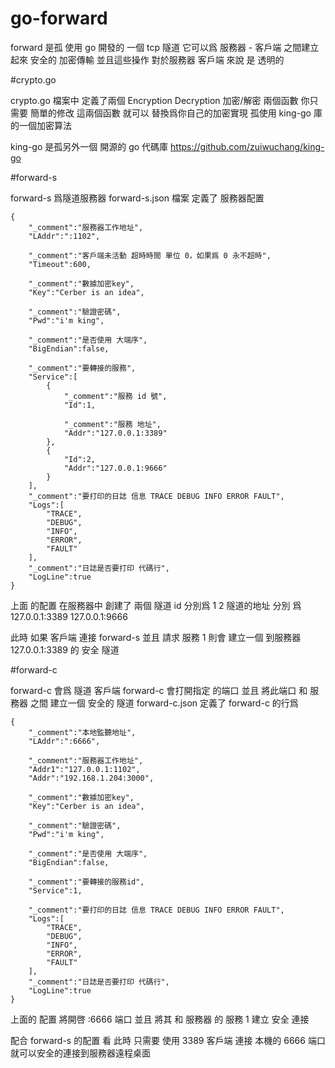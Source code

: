 # go-forward

forward 是孤 使用 go 開發的 一個 tcp 隧道 它可以爲 服務器 - 客戶端 之間建立起來 安全的 加密傳輸 並且這些操作 對於服務器 客戶端 來說 是 透明的

#crypto.go

crypto.go 檔案中 定義了兩個 Encryption Decryption 加密/解密 兩個函數 你只需要 簡單的修改 這兩個函數 就可以 替換爲你自己的加密實現 孤使用 king-go 庫的一個加密算法

king-go 是孤另外一個 開源的 go 代碼庫 https://github.com/zuiwuchang/king-go


#forward-s

forward-s 爲隧道服務器 forward-s.json 檔案 定義了 服務器配置

```
{
	"_comment":"服務器工作地址",
	"LAddr":":1102",
	
	"_comment":"客戶端未活動 超時時間 單位 0，如果爲 0 永不超時",
	"Timeout":600,

	"_comment":"數據加密key",
	"Key":"Cerber is an idea",

	"_comment":"驗證密碼",
	"Pwd":"i'm king",

	"_comment":"是否使用 大端序",
	"BigEndian":false,

	"_comment":"要轉接的服務",
	"Service":[
		{
			"_comment":"服務 id 號",
			"Id":1,

			"_comment":"服務 地址",
			"Addr":"127.0.0.1:3389"
		},
		{
			"Id":2,
			"Addr":"127.0.0.1:9666"
		}
	],
	"_comment":"要打印的日誌 信息 TRACE DEBUG INFO ERROR FAULT",
	"Logs":[
		"TRACE",
		"DEBUG",
		"INFO",
		"ERROR",
		"FAULT"
	],
	"_comment":"日誌是否要打印 代碼行",
	"LogLine":true
}
```

上面 的配置 在服務器中 創建了 兩個 隧道 id 分別爲 1 2 隧道的地址 分別 爲 127.0.0.1:3389 127.0.0.1:9666

此時 如果 客戶端 連接 forward-s 並且 請求 服務 1 則會 建立一個 到服務器 127.0.0.1:3389 的 安全 隧道


#forward-c

forward-c 會爲 隧道 客戶端 forward-c 會打開指定 的端口 並且 將此端口 和 服務器 之間 建立一個 安全的 隧道 forward-c.json 定義了 forward-c 的行爲

```
{
	"_comment":"本地監聽地址",
	"LAddr":":6666",
	
	"_comment":"服務器工作地址",
	"Addr1":"127.0.0.1:1102",
	"Addr":"192.168.1.204:3000",

	"_comment":"數據加密key",
	"Key":"Cerber is an idea",

	"_comment":"驗證密碼",
	"Pwd":"i'm king",

	"_comment":"是否使用 大端序",
	"BigEndian":false,

	"_comment":"要轉接的服務id",
	"Service":1,

	"_comment":"要打印的日誌 信息 TRACE DEBUG INFO ERROR FAULT",
	"Logs":[
		"TRACE",
		"DEBUG",
		"INFO",
		"ERROR",
		"FAULT"
	],
	"_comment":"日誌是否要打印 代碼行",
	"LogLine":true
}
```
上面的 配置 將開啓 :6666 端口 並且 將其 和 服務器 的 服務 1 建立 安全 連接

配合 forward-s 的配置 看 此時 只需要 使用 3389 客戶端 連接 本機的 6666 端口 就可以安全的連接到服務器遠程桌面
